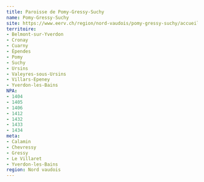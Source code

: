 ```yaml
---
title: Paroisse de Pomy-Gressy-Suchy
name: Pomy-Gressy-Suchy
site: https://www.eerv.ch/region/nord-vaudois/pomy-gressy-suchy/accueil
territoire:
- Belmont-sur-Yverdon
- Cronay
- Cuarny
- Épendes
- Pomy
- Suchy
- Ursins
- Valeyres-sous-Ursins
- Villars-Epeney
- Yverdon-les-Bains
NPA:
- 1404
- 1405
- 1406
- 1412
- 1432
- 1433
- 1434
meta:
- Calamin
- Chevressy
- Gressy
- Le Villaret
- Yverdon-les-Bains
region: Nord vaudois
---
```

